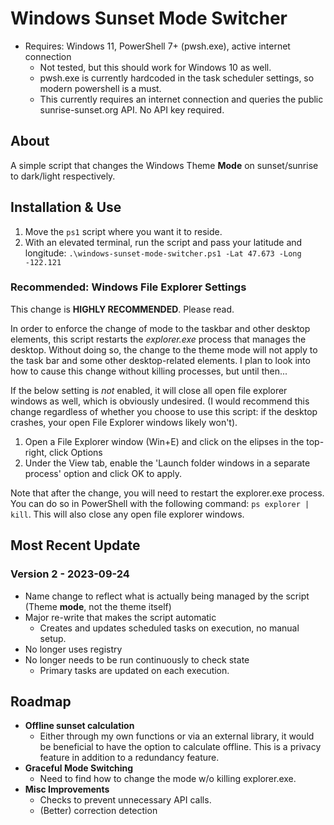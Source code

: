# Windows Sunset Mode Switcher

- Requires: Windows 11, PowerShell 7+ (pwsh.exe), active internet connection
  - Not tested, but this should work for Windows 10 as well.
  - pwsh.exe is currently hardcoded in the task scheduler settings, so modern powershell is a must.
  - This currently requires an internet connection and queries the public sunrise-sunset.org API. No API key required.

## About

A simple script that changes the Windows Theme **Mode** on sunset/sunrise to dark/light respectively.

## Installation & Use

1. Move the `ps1` script where you want it to reside.
2. With an elevated terminal, run the script and pass your latitude and longitude: `.\windows-sunset-mode-switcher.ps1 -Lat 47.673 -Long -122.121`

### Recommended: Windows File Explorer Settings

This change is **HIGHLY RECOMMENDED**. Please read.

In order to enforce the change of mode to the taskbar and other desktop elements, this script restarts the *explorer.exe* process that manages the desktop. Without doing so, the change to the theme mode will not apply to the task bar and some other desktop-related elements. I plan to look into how to cause this change without killing processes, but until then...

If the below setting is *not* enabled, it will close all open file explorer windows as well, which is obviously undesired. (I would recommend this change regardless of whether you choose to use this script: if the desktop crashes, your open File Explorer windows likely won't).

1. Open a File Explorer window (Win+E) and click on the elipses in the top-right, click Options
2. Under the View tab, enable the 'Launch folder windows in a separate process' option and click OK to apply.

Note that after the change, you will need to restart the explorer.exe process. You can do so in PowerShell with the following command: `ps explorer | kill`. This will also close any open file explorer windows.

## Most Recent Update

### Version 2 - 2023-09-24

- Name change to reflect what is actually being managed by the script (Theme **mode**, not the theme itself)
- Major re-write that makes the script automatic
  - Creates and updates scheduled tasks on execution, no manual setup.
- No longer uses registry
- No longer needs to be run continuously to check state
  - Primary tasks are updated on each execution.

## Roadmap

- **Offline sunset calculation**
  - Either through my own functions or via an external library, it would be beneficial to have the option to calculate offline. This is a privacy feature in addition to a redundancy feature.
- **Graceful Mode Switching**
  - Need to find how to change the mode w/o killing explorer.exe.
- **Misc Improvements**
  - Checks to prevent unnecessary API calls.
  - (Better) correction detection

